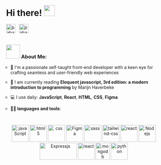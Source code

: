 # Hi there! <img src="https://github.com/TheDudeThatCode/TheDudeThatCode/blob/master/Assets/Hi.gif" width="35" />
<p>
<a href="https://linkedin.com/in/paballomodutwane/" target="blank"><img align="center" src="https://cdn.jsdelivr.net/npm/simple-icons@3.0.1/icons/linkedin.svg" alt="paballomodutwane" height="30" width="30" /></a>&nbsp;&nbsp;
<a href="https://plainpablobeats@gmail.com" target="blank"><img align="center" src="https://cdn.jsdelivr.net/npm/simple-icons@10.3.0/icons/gmail.svg" alt="paballomodutwane" height="30" width="30" /></a>
</p>

<div>
<img src="https://camo.githubusercontent.com/992babdffd8c74a1502de375fbdf7e4d54773242/68747470733a2f2f6d656469612e67697068792e636f6d2f6d656469612f53576f536b4e36447854737a71494b4571762f67697068792e676966" alt="" style="text-align:center;">
</div>




<div>
      <h3><img src="https://github.com/TheDudeThatCode/TheDudeThatCode/blob/master/Assets/Developer.gif" width="45" /> About Me:</h3>
</div>
<div><ul style="list-style-type: circle; padding-left: 1em;"><li>🏦 I'm a passionate self-taught front-end developer with a keen eye for crafting seamless and user-friendly web experiences<imgsrc="https://media.giphy.com/media/WUlplcMpOCEmTGBtBW/giphy.gif" width="30"></li></ul>
</div>
<div><ul style="list-style-type: circle; padding-left: 1em;"><li>📖 I am currently reading <b>Eloquent javascript, 3rd edition: a modern introduction to programming</b> by Marijn Haverbeke</li></ul>
</div>
<div><ul style="list-style-type: circle; padding-left: 1em;"><li>💻 I use daily: <b>JavaScript</b>, <b>React</b>, <b>HTML</b>, <b>CSS</b>, <b>Figma</b></li></ul>
</div>
<div><ul style="list-style-type: circle; padding-left: 1em;"><li>🧑‍💻 <b>languages and tools</b>:</li></ul></div>&nbsp;

<p align="center" gap="2rem">
      <img src="https://www.vectorlogo.zone/logos/javascript/javascript-icon.svg" alt="javaScript" width="55" height="55"/>
      <img src="https://www.vectorlogo.zone/logos/w3_html5/w3_html5-icon.svg" alt="html5" width="55" height="55"/>
      <img src="https://www.vectorlogo.zone/logos/w3_css/w3_css-icon.svg" alt="css" width="55" height="55"/> 
      <img src="https://www.vectorlogo.zone/logos/figma/figma-icon.svg" alt="Figma" width="55" height="55"/>
      <img src="https://www.vectorlogo.zone/logos/sass-lang/sass-lang-icon.svg" alt="sass" width="55" height="55"/> 
      <img src="https://www.vectorlogo.zone/logos/tailwindcss/tailwindcss-icon.svg" alt="tailwind-css" width="55" height="55"/> 
      <img src="https://www.vectorlogo.zone/logos/reactjs/reactjs-icon.svg" alt="react" width="55" height="55"/> 
      <img src="https://www.vectorlogo.zone/logos/nodejs/nodejs-icon.svg" alt="Nodejs" width="55" height="55"/>
      <img src="https://www.vectorlogo.zone/logos/expressjs/expressjs-ar21.svg" alt="Expressjs" width="120" height="55"/>
      <img src="https://www.vectorlogo.zone/logos/firebase/firebase-icon.svg" alt="react" width="55" height="55"/>
      <img src="https://www.vectorlogo.zone/logos/mongodb/mongodb-icon.svg" alt="mongodb" width="45" height="55"/>
      <img src="https://www.vectorlogo.zone/logos/python/python-icon.svg" alt="python" width="55" height="55"/>
</p>
